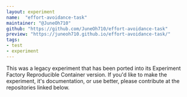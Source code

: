 ```yaml
---
layout: experiment
name:  "effort-avoidance-task"
maintainer: "@JuneOh710"
github: "https://github.com/JuneOh710/effort-avoidance-task"
preview: "https://juneoh710.github.io/effort-avoidance-task/"
tags:
- test
- experiment
---
```


This was a legacy experiment that has been ported into its Experiment Factory Reproducible Container version. If you'd like to make the experiment, it's documentation, or use better, please contribute at the repositories
linked below.
